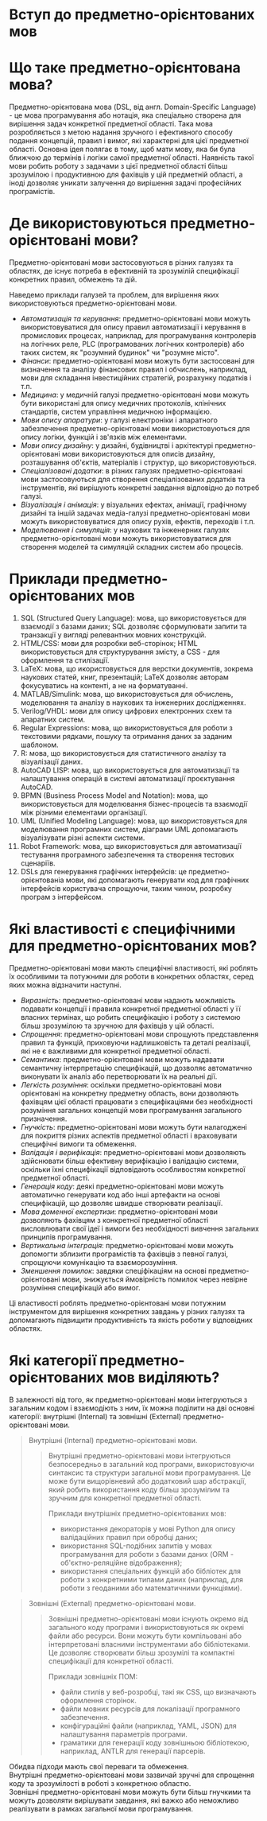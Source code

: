 <H1><b>Вступ до предметно-орієнтованих мов</b></H1>

# Що таке предметно-орієнтована мова?

Предметно-орієнтована мова (DSL, від англ. Domain-Specific Language) - це мова програмування або нотація, яка спеціально створена для вирішення задач конкретної предметної області.
Така мова розробляється з метою надання зручного і ефективного способу подання концепцій, правил і вимог, які характерні для цієї предметної області.
Основна ідея полягає в тому, щоб мати мову, яка би була ближчою до термінів і логіки самої предметної області.
Наявність такої мови робить роботу з задачами з цієї предметної області більш зрозумілою і продуктивною для фахівців у цій предметній області, а іноді дозволяє уникати залучення до вирішення задачі професійних програмістів.

# Де використовуються предметно-орієнтовані мови?

Предметно-орієнтовані мови застосовуються в різних галузях та областях, де існує потреба в ефективній та зрозумілій специфікації конкретних правил, обмежень та дій.

Наведемо приклади галузей та проблем, для вирішення яких використовуються предметно-орієнтовані мови.
- *Автоматизація та керування*: предметно-орієнтовані мови можуть використовуватися для опису правил автоматизації і керування в промислових процесах, наприклад, для програмування контролерів на логічних реле, PLC (програмованих логічних контролерів) або таких систем, як "розумний будинок" чи "розумне місто".
- *Фінанси*: предметно-орієнтовані мови можуть бути застосовані для визначення та аналізу фінансових правил і обчислень, наприклад, мови для складання інвестиційних стратегій, розрахунку податків і т.п.
- *Медицина*: у медичній галузі предметно-орієнтовані мови можуть бути використані для опису медичних протоколів, клінічних стандартів, систем управління медичною інформацією.
- *Мови опису апаратури*: у галузі електроніки і апаратного забезпечення предметно-орієнтовані мови використовуються для опису логіки, функцій і зв'язків між елементами.
- *Мови опису дизайну*: у дизайні, будівництві і архітектурі предметно-орієнтовані мови використовуються для описів дизайну, розташування об'єктів, матеріалів і структур, що використовуються.
- *Спеціалізовані додатки*: в різних галузях предметно-орієнтовані мови застосовуються для створення спеціалізованих додатків та інструментів, які вирішують конкретні завдання відповідно до потреб галузі.
- *Візуалізація і анімація*: у візуальних ефектах, анімації, графічному дизайні та іншій задачах медіа-галузі предметно-орієнтовані мови можуть використовуватися для опису рухів, ефектів, переходів і т.п.
- *Моделювання і симуляція*: у наукових та інженерних галузях предметно-орієнтовані мови можуть використовуватися для створення моделей та симуляцій складних систем або процесів.

#  Приклади предметно-орієнтованих мов

1. SQL (Structured Query Language): мова, що використовується для взаємодії з базами даних; SQL дозволяє сформулювати запити та транзакції у вигляді релевантних мовних конструкцій.
2. HTML/CSS: мови для розробки веб-сторінок; HTML використовується для структурування змісту, а CSS - для оформлення та стилізації.
3. LaTeX: мова, що икористовується для верстки документів, зокрема наукових статей, книг, презентацій; LaTeX дозволяє авторам фокусуватись на контенті, а не на форматуванні.
4. MATLAB/Simulink: мова, що використовується для обчислень, моделювання та аналізу в наукових та інженерних дослідженнях.
5. Verilog/VHDL: мови для опису цифрових електронних схем та апаратних систем.
6. Regular Expressions: мова, що використовується для роботи з текстовими рядками, пошуку та отримання даних за заданим шаблоном.
7. R: мова, що використовується для статистичного аналізу та візуалізації даних.
8. AutoCAD LISP: мова, що використовується для автоматизації та налаштування операцій в системі автоматизації проєктування AutoCAD.
9. BPMN (Business Process Model and Notation): мова, що використовується для моделювання бізнес-процесів та взаємодії між різними елементами організації.
10. UML (Unified Modeling Language): мова, що використовується для моделювання програмних систем, діаграми UML допомагають візуалізувати різні аспекти системи.
11. Robot Framework: мова, що використовується для автоматизації тестування програмного забезпечення та створення тестових сценаріїв.
12. DSLs для генерування графічних інтерфейсів: це предметно-орієнтованіа мови, які допомагають генерувати код для графічних інтерфейсів користувача спрощуючи, таким чином, розробку програм з інтерфейсом.

# Які властивості є специфічними для предметно-орієнтованих мов?

Предметно-орієнтовані мови мають специфічні властивості, які роблять їх особливими та потужними для роботи в конкретних областях, серед яких можна відзначити наступні.
- *Виразність*: предметно-орієнтовані мови надають можливість подавати концепції і правила конкретної предметної області у її власних термінах, що робить специфікацію і роботу з системою більш зрозумілою та зручною для фахівців у цій області.
- *Спрощення*: предметно-орієнтовані мови спрощують представлення правил та функцій, приховуючи надлишковість та деталі реалізації, які не є важливими для конкретної предметної області.
- *Семантика*: предметно-орієнтовані мови можуть надавати семантичну інтерпретацію специфікацій, що дозволяє автоматично виконувати їх аналіз або перетворювати їх на реальні дії.
- *Легкість розуміння*: оскільки предметно-орієнтовані мови орієнтовані на конкретну предметну область, вони дозволяють фахівцям цієї області працювати з специфікаціями без необхідності розуміння загальних концепцій мови програмування загального призначення.
- *Гнучкість*: предметно-орієнтовані мови можуть бути налагоджені для покриття різних аспектів предметної області і враховувати специфічні вимоги та обмеження.
- *Валідація і верифікація*: предметно-орієнтовані мови дозволяють здійснювати більш ефективну верифікацію і валідацію системи, оскільки їхні специфікації відповідають особливостям конкретної предметної області.
- *Генерація коду*: деякі предметно-орієнтовані мови можуть автоматично генерувати код або інші артефакти на основі специфікацій, що дозволяє швидше створювати реалізації.
- *Мова доменної експертизи*: предметно-орієнтовані мови дозволяють фахівцям з конкретної предметної області висловлювати свої ідеї і вимоги без необхідності вивчення загальних принципів програмування.
- *Вертикальна інтеграція*: предметно-орієнтовані мови можуть допомогти зблизити програмістів та фахівців з певної галузі, спрощуючи комунікацію та взаєморозуміння.
- *Зменшення помилок*: завдяки спеціфікаціям на основі предметно-орієнтовані мови, знижується ймовірність помилок через невірне розуміння специфікацій або вимог.

Ці властивості роблять предметно-орієнтовані мови потужним інструментом для вирішення конкретних завдань у різних галузях та допомагають підвищити продуктивність та якість роботи у відповідних областях.

# Які категорії предметно-орієнтованих мов виділяють?

В залежності від того, як предметно-орієнтовані мови інтегруються з загальним кодом і взаємодіють з ним, їх можна поділити на дві основні категорії: внутрішні (Internal) та зовнішні (External) предметно-орієнтовані мови.

>Внутрішні (Internal) предметно-орієнтовані мови.
>>Внутрішні предметно-орієнтовані мови інтегруються безпосередньо в загальний код програми, використовуючи синтаксис та структури загальної мови програмування.
>>Це може бути вищорівневий або додатковий шар абстракції, який робить використання коду більш зрозумілим та зручним для конкретної предметної області.
>>
>>Приклади внутрішніх предметно-орієнтованих мов: 
>>- використання декораторів у мові Python для опису валідаційних правил при обробці даних;
>>- використання SQL-подібних запитів у мовах програмування для роботи з базами даних (ORM - об'єктно-реляційне відображення);
>>- використання спеціальних функцій або бібліотек для роботи з конкретними типами даних (наприклад, для роботи з геоданими або математичними функціями).

>Зовнішні (External) предметно-орієнтовані мови.
>>Зовнішні предметно-орієнтовані мови існують окремо від загального коду програми і використовуються як окремі файли або ресурси.
>>Вони можуть бути компільовані або інтерпретовані власними інструментами або бібліотеками.
>>Це дозволяє створювати більш зрозумілі та компактні специфікації для конкретної області.
>>
>>Приклади зовнішніх ПОМ:
>>- файли стилів у веб-розробці, такі як CSS, що визначають оформлення сторінок.
>>- файли мовних ресурсів для локалізації програмного забезпечення.
>>- конфігураційні файли (наприклад, YAML, JSON) для налаштування параметрів програми.
>>- граматики для генерації коду зовнішньою бібліотекою, наприклад, ANTLR для генерації парсерів.

Обидва підходи мають свої переваги та обмеження.<br/>
Внутрішні предметно-орієнтовані мови зазвичай зручні для спрощення коду та зрозумілості в роботі з конкретною областю.<br/>
Зовнішні предметно-орієнтовані мови можуть бути більш гнучкими та можуть дозволяти вирішувати завдання, які важко або неможливо реалізувати в рамках загальної мови програмування.
